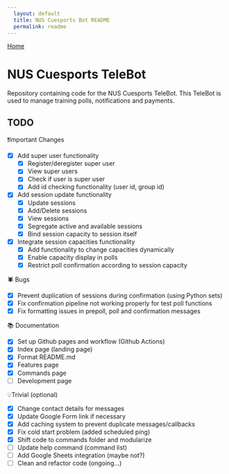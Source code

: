 ```yaml
---
  layout: default
  title: NUS Cuesports Bot README
  permalink: readme
---
```


[Home](https://krashkart.github.io/nus-cuesports-bot/)

# NUS Cuesports TeleBot
Repository containing code for the NUS Cuesports TeleBot. This TeleBot is used to manage training polls, notifications and payments.

## TODO
❗Important Changes
- [X] Add super user functionality
  - [X] Register/deregister super user
  - [X] View super users
  - [X] Check if user is super user
  - [X] Add id checking functionality (user id, group id)
- [X] Add session update functionality
  - [X] Update sessions
  - [X] Add/Delete sessions
  - [X] View sessions
  - [X] Segregate active and available sessions
  - [X] Bind session capacity to session itself
- [X] Integrate session capacities functionality
  - [X] Add functionality to change capacities dynamically
  - [X] Enable capacity display in polls
  - [X] Restrict poll confirmation according to session capacity

🕷️ Bugs
- [X] Prevent duplication of sessions during confirmation (using Python sets)
- [X] Fix confirmation pipeline not working properly for test poll functions
- [X] Fix formatting issues in prepoll, poll and confirmation messages

📚 Documentation
- [X] Set up Github pages and workflow (Github Actions)
- [X] Index page (landing page)
- [X] Format README.md
- [X] Features page
- [X] Commands page
- [ ] Development page

💡Trivial (optional)
- [X] Change contact details for messages
- [X] Update Google Form link if necessary
- [X] Add caching system to prevent duplicate messages/callbacks
- [X] Fix cold start problem (added scheduled ping)
- [X] Shift code to commands folder and modularize
- [ ] Update help command (command list)
- [ ] Add Google Sheets integration (maybe not?)
- [ ] Clean and refactor code (ongoing...)
